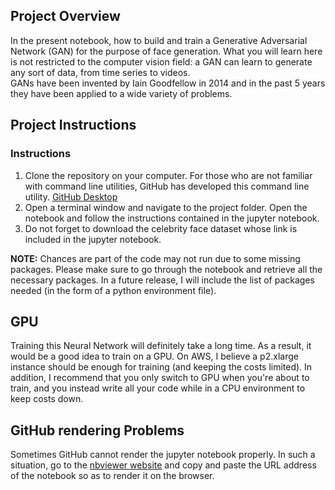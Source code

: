 ## Project Overview

In the present notebook, how to build and train a Generative Adversarial Network (GAN) for the purpose of face generation. What you will learn here is not restricted to the computer vision field: a GAN can learn to generate any sort of data, from time series to videos.
<br />
GANs have been invented by Iain Goodfellow in 2014 and in the past 5 years they have been applied to a wide variety of problems.

## Project Instructions

### Instructions

1. Clone the repository on your computer. For those who are not familiar with command line utilities, GitHub has developed this command line utility.
   [GitHub Desktop](https://desktop.github.com/)
2. Open a terminal window and navigate to the project folder. Open the notebook and follow the instructions contained in the jupyter notebook.
3. Do not forget to download the celebrity face dataset whose link is included in the jupyter notebook.

__NOTE:__ Chances are part of the code may not run due to some missing packages. Please make sure to go through the notebook and retrieve all the necessary packages. In a future release, I will include the list of packages needed (in the form of a python environment file).

## GPU

Training this Neural Network will definitely take a long time. As a result, it would be a good idea to train on a GPU. On AWS, I believe a p2.xlarge instance should be enough for training (and keeping the costs limited).
In addition, I recommend that you only switch to GPU when you're about to train, and you instead write all your code while in a CPU environment to keep costs down.

## GitHub rendering Problems

Sometimes GitHub cannot render the jupyter notebook properly. In such a situation, go to the [nbviewer website](https://nbviewer.jupyter.org/) and copy and paste the URL address of the notebook so as to render it on the browser.
